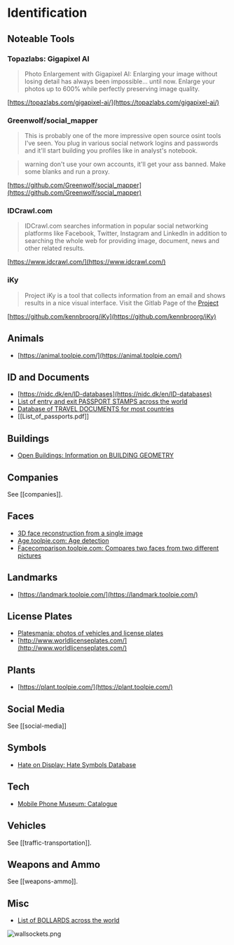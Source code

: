 # Identification
## Noteable Tools
### Topazlabs: Gigapixel AI
> Photo Enlargement with Gigapixel AI: Enlarging your image without losing detail has always been impossible… until now. Enlarge your photos up to 600% while perfectly preserving image quality.

[https://topazlabs.com/gigapixel-ai/](https://topazlabs.com/gigapixel-ai/)

### Greenwolf/social_mapper
> This is probably one of the more impressive open source osint tools I've seen. You plug in various social network logins and passwords and it'll start building you profiles like in analyst's notebook.

> warning don't use your own accounts, it'll get your ass banned. Make some blanks and run a proxy.

[https://github.com/Greenwolf/social_mapper](https://github.com/Greenwolf/social_mapper)

### IDCrawl.com
> IDCrawl.com searches information in popular social networking platforms like Facebook, Twitter, Instagram and LinkedIn in addition to searching the whole web for providing image, document, news and other related results.

[https://www.idcrawl.com/](https://www.idcrawl.com/)

### iKy
> Project iKy is a tool that collects information from an email and shows results in a nice visual interface.
> Visit the Gitlab Page of the [Project](https://kennbroorg.gitlab.io/ikyweb/)

[https://github.com/kennbroorg/iKy](https://github.com/kennbroorg/iKy)

## Animals
* [https://animal.toolpie.com/](https://animal.toolpie.com/)

## ID and Documents
* [https://nidc.dk/en/ID-databases](https://nidc.dk/en/ID-databases)
* [List of entry and exit PASSPORT STAMPS across the world](https://www.wikiwand.com/en/Passport_stamp)
* [Database of TRAVEL DOCUMENTS for most countries](http://www.edisontd.net/)
* [[List_of_passports.pdf]]

## Buildings
* [Open Buildings: Information on BUILDING GEOMETRY](https://sites.research.google/open-buildings/#explore)

## Companies
See [[companies]].

## Faces
* [3D face reconstruction from a single image](https://vrn.aaronsplace.co.uk/)
* [Age.toolpie.com: Age detection](https://age.toolpie.com/)
* [Facecomparison.toolpie.com: Compares two faces from two different pictures](https://facecomparison.toolpie.com/)

## Landmarks
* [https://landmark.toolpie.com/](https://landmark.toolpie.com/)

## License Plates
* [Platesmania: photos of vehicles and license plates](https://platesmania.com/)
* [http://www.worldlicenseplates.com/](http://www.worldlicenseplates.com/)

## Plants
* [https://plant.toolpie.com/](https://plant.toolpie.com/)

## Social Media
See [[social-media]]

## Symbols
* [Hate on Display: Hate Symbols Database](https://www.adl.org/hate-symbols)

## Tech
* [Mobile Phone Museum: Catalogue](https://www.mobilephonemuseum.com/catalogue/)

## Vehicles
See [[traffic-transportation]].

## Weapons and Ammo
See [[weapons-ammo]].

## Misc
* [List of BOLLARDS across the world](https://docs.google.com/spreadsheets/d/1Glk_gUpSThPqof22DKI3_ol73CULxCeKxEC99z_BM30/htmlview)

![wallsockets.png](wallsockets.png)
